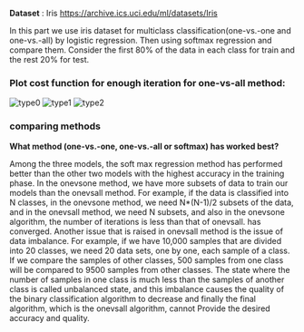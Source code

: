 **Dataset** : Iris https://archive.ics.uci.edu/ml/datasets/Iris

In this part we use iris dataset for multiclass classification(one-vs.-one and one-vs.-all) by logistic regression. Then using softmax regression and compare them. Consider the first 80% of the data in each class for train and the rest 20% for test.

### Plot cost function for enough iteration for one-vs-all method:
![type0](https://github.com/Ghafarian-code/Multiclass-Classification-Regression/blob/main/LogisticRegression/OneVSall/images/Figure_1.png)
![type1](https://github.com/Ghafarian-code/Multiclass-Classification-Regression/blob/main/LogisticRegression/OneVSall/images/Figure_2.png)
![type2](https://github.com/Ghafarian-code/Multiclass-Classification-Regression/blob/main/LogisticRegression/OneVSall/images/Figure_3.png)


### comparing methods
**What method (one-vs.-one, one-vs.-all or softmax) has worked best?**

Among the three models, the soft max regression method has performed better than the other two models with the highest accuracy in the training phase.
In the onevsone method, we have more subsets of data to train our models than the onevsall method. For example, if the data is classified into N classes, in the onevsone method, we need N*(N-1)/2 subsets of the data, and in the onevsall method, we need N subsets, and also in the onevsone algorithm, the number of iterations is less than that of onevsall. has converged. Another issue that is raised in onevsall method is the issue of data imbalance. For example, if we have 10,000 samples that are divided into 20 classes, we need 20 data sets, one by one, each sample of a class. If we compare the samples of other classes, 500 samples from one class will be compared to 9500 samples from other classes. The state where the number of samples in one class is much less than the samples of another class is called unbalanced state, and this imbalance causes the quality of the binary classification algorithm to decrease and finally the final algorithm, which is the onevsall algorithm, cannot Provide the desired accuracy and quality.

